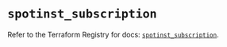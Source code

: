 # `spotinst_subscription`

Refer to the Terraform Registry for docs: [`spotinst_subscription`](https://registry.terraform.io/providers/spotinst/spotinst/1.209.2/docs/resources/subscription).
